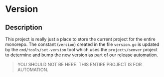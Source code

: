Version
=======

## Description
This project is really just a place to store the current project for the entire monorepo.
The constant (`version`) created in the file `version.go` is updated by the `cmd/tools/set-version`
tool which uses the `projects/semver` project to determine and bump the new version as part of our
release automation.

> YOU SHOULD NOT BE HERE.  THIS ENTIRE PROJECT IS FOR AUTOMATION.
